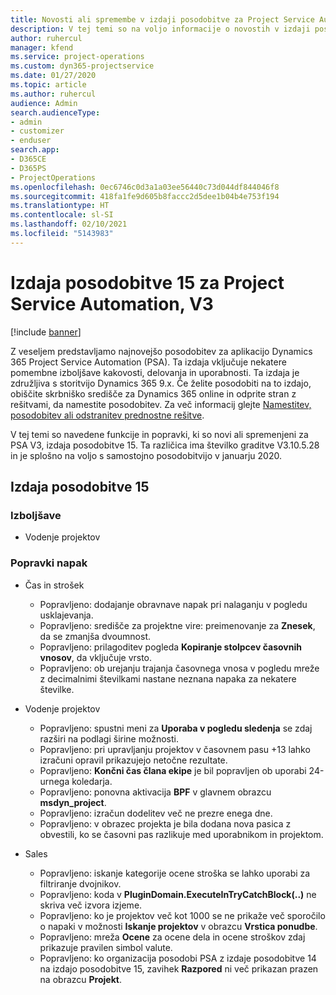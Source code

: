 ```yaml
---
title: Novosti ali spremembe v izdaji posodobitve za Project Service Automation 15, V3
description: V tej temi so na voljo informacije o novostih v izdaji posodobitve za Project Service Automation 15, V3.
author: ruhercul
manager: kfend
ms.service: project-operations
ms.custom: dyn365-projectservice
ms.date: 01/27/2020
ms.topic: article
ms.author: ruhercul
audience: Admin
search.audienceType:
- admin
- customizer
- enduser
search.app:
- D365CE
- D365PS
- ProjectOperations
ms.openlocfilehash: 0ec6746c0d3a1a03ee56440c73d044df844046f8
ms.sourcegitcommit: 418fa1fe9d605b8faccc2d5dee1b04b4e753f194
ms.translationtype: HT
ms.contentlocale: sl-SI
ms.lasthandoff: 02/10/2021
ms.locfileid: "5143983"
---
```

# <a name="project-service-automation-update-release-15-v3"></a>Izdaja posodobitve 15 za Project Service Automation, V3

[!include [banner](../includes/psa-now-project-operations.md)]

Z veseljem predstavljamo najnovejšo posodobitev za aplikacijo Dynamics 365 Project Service Automation (PSA). Ta izdaja vključuje nekatere pomembne izboljšave kakovosti, delovanja in uporabnosti. Ta izdaja je združljiva s storitvijo Dynamics 365 9.x. Če želite posodobiti na to izdajo, obiščite skrbniško središče za Dynamics 365 online in odprite stran z rešitvami, da namestite posodobitev. Za več informacij glejte [Namestitev, posodobitev ali odstranitev prednostne rešitve](https://docs.microsoft.com/power-platform/admin/install-remove-preferred-solution).

V tej temi so navedene funkcije in popravki, ki so novi ali spremenjeni za PSA V3, izdaja posodobitve 15. Ta različica ima številko graditve V3.10.5.28 in je splošno na voljo s samostojno posodobitvijo v januarju 2020.

## <a name="update-release-15"></a>Izdaja posodobitve 15 

### <a name="enhancements"></a>Izboljšave

- Vodenje projektov

### <a name="bug-fixes"></a>Popravki napak

- Čas in strošek

  - Popravljeno: dodajanje obravnave napak pri nalaganju v pogledu usklajevanja.
  - Popravljeno: središče za projektne vire: preimenovanje za **Znesek**, da se zmanjša dvoumnost.
  - Popravljeno: prilagoditev pogleda **Kopiranje stolpcev časovnih vnosov**, da vključuje vrsto.
  - Popravljeno: ob urejanju trajanja časovnega vnosa v pogledu mreže z decimalnimi številkami nastane neznana napaka za nekatere številke.

- Vodenje projektov

  - Popravljeno: spustni meni za **Uporaba v pogledu sledenja** se zdaj razširi na podlagi širine možnosti.
  - Popravljeno: pri upravljanju projektov v časovnem pasu +13 lahko izračuni opravil prikazujejo netočne rezultate.
  - Popravljeno: **Končni čas člana ekipe** je bil popravljen ob uporabi 24-urnega koledarja.
  - Popravljeno: ponovna aktivacija **BPF** v glavnem obrazcu **msdyn_project**.
  - Popravljeno: izračun dodelitev več ne prezre enega dne.
  - Popravljeno: v obrazec projekta je bila dodana nova pasica z obvestili, ko se časovni pas razlikuje med uporabnikom in projektom.

- Sales

  - Popravljeno: iskanje kategorije ocene stroška se lahko uporabi za filtriranje dvojnikov.
  - Popravljeno: koda v **PluginDomain.ExecuteInTryCatchBlock(..)** ne skriva več izvora izjeme.
  - Popravljeno: ko je projektov več kot 1000 se ne prikaže več sporočilo o napaki v možnosti **Iskanje projektov** v obrazcu **Vrstica ponudbe**.
  - Popravljeno: mreža **Ocene** za ocene dela in ocene stroškov zdaj prikazuje pravilen simbol valute.
  - Popravljeno: ko organizacija posodobi PSA z izdaje posodobitve 14 na izdajo posodobitve 15, zavihek **Razpored** ni več prikazan prazen na obrazcu **Projekt**.

